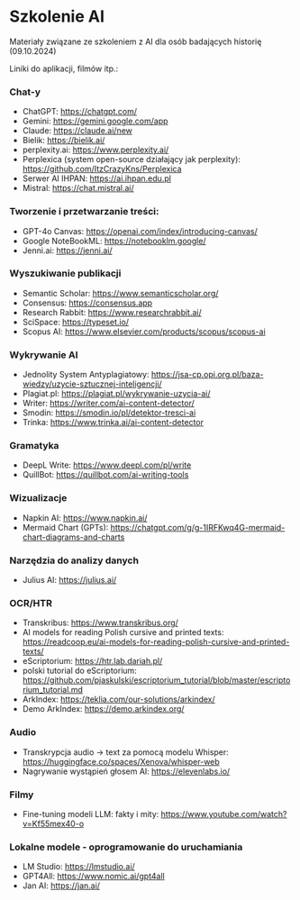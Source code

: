 # Szkolenie AI 
Materiały związane ze szkoleniem z AI dla osób badających historię (09.10.2024)

Liniki do aplikacji, filmów itp.:

### Chat-y

- ChatGPT: https://chatgpt.com/
- Gemini: https://gemini.google.com/app
- Claude: https://claude.ai/new
- Bielik: https://bielik.ai/
- perplexity.ai: https://www.perplexity.ai/
- Perplexica (system open-source działający jak perplexity): https://github.com/ItzCrazyKns/Perplexica
- Serwer AI IHPAN: https://ai.ihpan.edu.pl
- Mistral: https://chat.mistral.ai/

### Tworzenie i przetwarzanie treści:

- GPT-4o Canvas: https://openai.com/index/introducing-canvas/
- Google NoteBookML: https://notebooklm.google/
- Jenni.ai: https://jenni.ai/

### Wyszukiwanie publikacji

- Semantic Scholar: https://www.semanticscholar.org/
- Consensus: https://consensus.app
- Research Rabbit: https://www.researchrabbit.ai/
- SciSpace: https://typeset.io/
- Scopus AI: https://www.elsevier.com/products/scopus/scopus-ai

### Wykrywanie AI

- Jednolity System Antyplagiatowy: https://jsa-cp.opi.org.pl/baza-wiedzy/uzycie-sztucznej-inteligencji/
- Plagiat.pl: https://plagiat.pl/wykrywanie-uzycia-ai/
- Writer: https://writer.com/ai-content-detector/
- Smodin: https://smodin.io/pl/detektor-tresci-ai
- Trinka: https://www.trinka.ai/ai-content-detector

### Gramatyka

- DeepL Write: https://www.deepl.com/pl/write
- QuillBot: https://quillbot.com/ai-writing-tools

### Wizualizacje

- Napkin AI: https://www.napkin.ai/
- Mermaid Chart (GPTs): https://chatgpt.com/g/g-1IRFKwq4G-mermaid-chart-diagrams-and-charts

### Narzędzia do analizy danych

- Julius AI: https://julius.ai/

### OCR/HTR
- Transkribus: https://www.transkribus.org/
- AI models for reading Polish cursive and printed texts: https://readcoop.eu/ai-models-for-reading-polish-cursive-and-printed-texts/
- eScriptorium: https://htr.lab.dariah.pl/
- polski tutorial do eScriptorium: https://github.com/pjaskulski/escriptorium_tutorial/blob/master/escriptorium_tutorial.md
- ArkIndex: https://teklia.com/our-solutions/arkindex/
- Demo ArkIndex: https://demo.arkindex.org/ 

### Audio

- Transkrypcja audio -> text za pomocą modelu Whisper: https://huggingface.co/spaces/Xenova/whisper-web
- Nagrywanie wystąpień głosem AI: https://elevenlabs.io/

### Filmy

- Fine-tuning modeli LLM: fakty i mity: https://www.youtube.com/watch?v=Kf55mex40-o

### Lokalne modele - oprogramowanie do uruchamiania

- LM Studio: https://lmstudio.ai/
- GPT4All: https://www.nomic.ai/gpt4all
- Jan AI: https://jan.ai/

   
